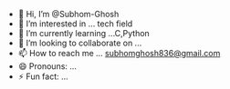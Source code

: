 - 👋 Hi, I’m @Subhom-Ghosh
- 👀 I’m interested in ... tech field
- 🌱 I’m currently learning ...C,Python
- 💞️ I’m looking to collaborate on ...
- 📫 How to reach me ... subhomghosh836@gmail.com
- 😄 Pronouns: ...
- ⚡ Fun fact: ...

<!---
Subhom-Ghosh/Subhom-Ghosh is a ✨ special ✨ repository because its `README.md` (this file) appears on your GitHub profile.
You can click the Preview link to take a look at your changes.
--->
